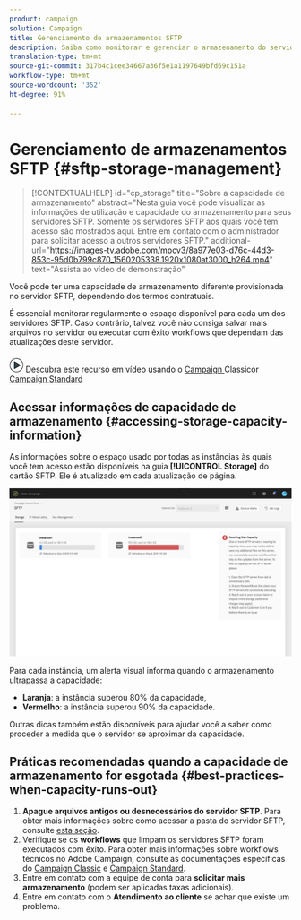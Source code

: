 ```yaml
---
product: campaign
solution: Campaign
title: Gerenciamento de armazenamentos SFTP
description: Saiba como monitorar e gerenciar o armazenamento do servidor SFTP
translation-type: tm+mt
source-git-commit: 317b4c1cee34667a36f5e1a1197649bfd69c151a
workflow-type: tm+mt
source-wordcount: '352'
ht-degree: 91%

---
```



# Gerenciamento de armazenamentos SFTP {#sftp-storage-management}

>[!CONTEXTUALHELP]
>id="cp_storage"
>title="Sobre a capacidade de armazenamento"
>abstract="Nesta guia você pode visualizar as informações de utilização e capacidade do armazenamento para seus servidores SFTP. Somente os servidores SFTP aos quais você tem acesso são mostrados aqui. Entre em contato com o administrador para solicitar acesso a outros servidores SFTP."
>additional-url="https://images-tv.adobe.com/mpcv3/8a977e03-d76c-44d3-853c-95d0b799c870_1560205338.1920x1080at3000_h264.mp4" text="Assista ao vídeo de demonstração"

Você pode ter uma capacidade de armazenamento diferente provisionada no servidor SFTP, dependendo dos termos contratuais.

É essencial monitorar regularmente o espaço disponível para cada um dos servidores SFTP. Caso contrário, talvez você não consiga salvar mais arquivos no servidor ou executar com êxito workflows que dependam das atualizações deste servidor.

![](assets/do-not-localize/how-to-video.png) Descubra este recurso em vídeo usando o  [Campaign ](https://experienceleague.adobe.com/docs/campaign-classic-learn/control-panel/sftp-management/monitoring-server-capacity.html?lang=en#sftp-management) Classicor  [Campaign Standard](https://experienceleague.adobe.com/docs/campaign-standard-learn/control-panel/sftp-management/monitoring-server-capacity.html?lang=en#sftp-management)

## Acessar informações de capacidade de armazenamento {#accessing-storage-capacity-information}

As informações sobre o espaço usado por todas as instâncias às quais você tem acesso estão disponíveis na guia **[!UICONTROL Storage]** do cartão SFTP. Ele é atualizado em cada atualização de página.

![](assets/control_panel_space.png)

Para cada instância, um alerta visual informa quando o armazenamento ultrapassa a capacidade:

* **Laranja**: a instância superou 80% da capacidade,
* **Vermelho**: a instância superou 90% da capacidade.

Outras dicas também estão disponíveis para ajudar você a saber como proceder à medida que o servidor se aproximar da capacidade.

## Práticas recomendadas quando a capacidade de armazenamento for esgotada {#best-practices-when-capacity-runs-out}

1. **Apague arquivos antigos ou desnecessários do servidor SFTP**. Para obter mais informações sobre como acessar a pasta do servidor SFTP, consulte [esta seção](../../sftp/using/logging-into-sftp-server.md).
1. Verifique se os **workflows** que limpam os servidores SFTP foram executados com êxito. Para obter mais informações sobre workflows técnicos no Adobe Campaign, consulte as documentações específicas do [Campaign Classic](https://docs.campaign.adobe.com/doc/AC/en/WKF__General_operation_Building_a_workflow.html#Technical_workflows) e [Campaign Standard](https://helpx.adobe.com/br/campaign/standard/administration/using/technical-workflows.html).
1. Entre em contato com a equipe de conta para **solicitar mais armazenamento** (podem ser aplicadas taxas adicionais).
1. Entre em contato com o **Atendimento ao cliente** se achar que existe um problema.
